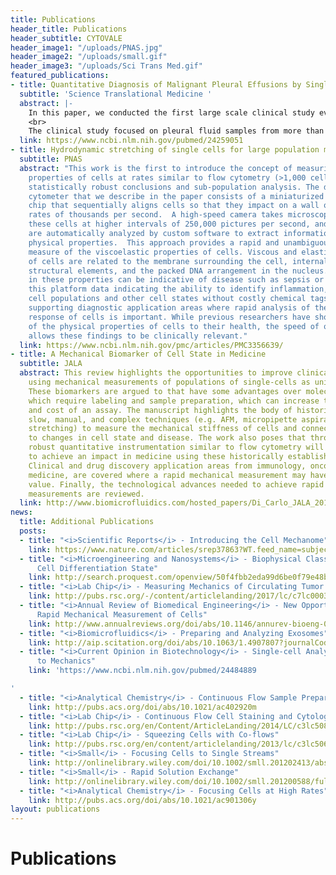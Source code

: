 ```yaml
---
title: Publications
header_title: Publications
header_subtitle: CYTOVALE
header_image1: "/uploads/PNAS.jpg"
header_image2: "/uploads/small.gif"
header_image3: "/uploads/Sci Trans Med.gif"
featured_publications:
- title: Quantitative Diagnosis of Malignant Pleural Effusions by Single-Cell Mechanophenotyping
  subtitle: 'Science Translational Medicine '
  abstract: |-
    In this paper, we conducted the first large scale clinical study evaluating label-free and low-cost cellular mechanical biomarkers from thousands of single-cells as a diagnostic.  The report provides evidence that the approach could reduce the need for diagnostic procedures associated with body fluid cytological analysis and the associated costs while improving accuracy over currently used methods. In a highlight article, Guck et al. describe the impact of our work “…this study marks a quantum leap in the clinical application of mechanical phenotyping… Tse and colleagues have opened a door to merging mechanics with medicine; now, it is well worth stepping through to explore what lies behind.”
    <br>
    The clinical study focused on pleural fluid samples from more than 100 patients in which we aimed to identify patients with malignant cells using our high-throughput mechanical phenotyping approach. Current screening of pleural fluid for cancer is costly, time-consuming, and often inconclusive. The detailed biophysical metrics we obtained from profiles of many single cells, along with machine learning approaches, allowed improved sensitivity over traditional cytology: Some patient samples that were not identified as cancerous via traditional methods were found to be so through deformability cytometry. These results were verified six months later. Because our approach does not require a trained pathologist, its potential benefits are even greater in areas where there is a lack of such specialists, such as rural areas or developing nations.
  link: https://www.ncbi.nlm.nih.gov/pubmed/24259051
- title: Hydrodynamic stretching of single cells for large population mechanical phenotyping
  subtitle: PNAS
  abstract: "This work is the first to introduce the concept of measuring mechanical
    properties of cells at rates similar to flow cytometry (>1,000 cells/sec), enabling
    statistically robust conclusions and sub-population analysis. The deformability
    cytometer that we describe in the paper consists of a miniaturized microfluidic
    chip that sequentially aligns cells so that they impact on a wall of fluid at
    rates of thousands per second.  A high-speed camera takes microscopic images of
    these cells at higher intervals of 250,000 pictures per second, and these images
    are automatically analyzed by custom software to extract information about cell
    physical properties.  This approach provides a rapid and unambiguous integrative
    measure of the viscoelastic properties of cells. Viscous and elastic properties
    of cells are related to the membrane surrounding the cell, internal cytoskeletal
    structural elements, and the packed DNA arrangement in the nucleus.  Variations
    in these properties can be indicative of disease such as sepsis or cancer. \n<br>\nUsing
    this platform data indicating the ability to identify inflammation, malignant
    cell populations and other cell states without costly chemical tags is reported,
    supporting diagnostic application areas where rapid analysis of the mechanical
    response of cells is important. While previous researchers have shown the relevance
    of the physical properties of cells to their health, the speed of our technique
    allows these findings to be clinically relevant."
  link: https://www.ncbi.nlm.nih.gov/pmc/articles/PMC3356639/
- title: A Mechanical Biomarker of Cell State in Medicine
  subtitle: JALA
  abstract: This review highlights the opportunities to improve clinical diagnostics
    using mechanical measurements of populations of single-cells as unique biomarkers.
    These biomarkers are argued to that have some advantages over molecular markers
    which require labeling and sample preparation, which can increase the complexity
    and cost of an assay. The manuscript highlights the body of historical work using
    slow, manual, and complex techniques (e.g. AFM, micropipette aspiration, and optical
    stretching) to measure the mechanical stiffness of cells and connect these metrics
    to changes in cell state and disease. The work also poses that throughput and
    robust quantitative instrumentation similar to flow cytometry will be necessary
    to achieve an impact in medicine using these historically established biomarkers.
    Clinical and drug discovery application areas from immunology, oncology, and regenerative
    medicine, are covered where a rapid mechanical measurement may have significant
    value. Finally, the technological advances needed to achieve rapid and robust
    measurements are reviewed.
  link: http://www.biomicrofluidics.com/hosted_papers/Di_Carlo_JALA_2012.pdf
news:
  title: Additional Publications
  posts:
  - title: "<i>Scientific Reports</i> - Introducing the Cell Mechanome"
    link: https://www.nature.com/articles/srep37863?WT.feed_name=subjects_medical
  - title: "<i>Microengineering and Nanosystems</i> - Biophysical Classification of
      Cell Differentiation State"
    link: http://search.proquest.com/openview/50f4fbb2eda99d6be0f79e48b2e175a4/1?pq-origsite=gscholar&cbl=2041946
  - title: "<i>Lab Chip</i> - Measuring Mechanics of Circulating Tumor Cells"
    link: http://pubs.rsc.org/-/content/articlelanding/2017/lc/c7lc00038c#!divAbstract
  - title: "<i>Annual Review of Biomedical Engineering</i> - New Opportunities for
      Rapid Mechanical Measurement of Cells"
    link: http://www.annualreviews.org/doi/abs/10.1146/annurev-bioeng-071114-040545
  - title: "<i>Biomicrofluidics</i> - Preparing and Analyzing Exosomes"
    link: http://aip.scitation.org/doi/abs/10.1063/1.4907807?journalCode=bmf
  - title: "<i>Current Opinion in Biotechnology</i> - Single-cell Analysis from Molecules
      to Mechanics"
    link: 'https://www.ncbi.nlm.nih.gov/pubmed/24484889

'
  - title: "<i>Analytical Chemistry</i> - Continuous Flow Sample Preparation"
    link: http://pubs.acs.org/doi/abs/10.1021/ac402920m
  - title: "<i>Lab Chip</i> - Continuous Flow Cell Staining and Cytology"
    link: http://pubs.rsc.org/en/Content/ArticleLanding/2014/LC/c3lc50870f#!divAbstract
  - title: "<i>Lab Chip</i> - Squeezing Cells with Co-flows"
    link: http://pubs.rsc.org/en/content/articlelanding/2013/lc/c3lc50649e#!divAbstract
  - title: "<i>Small</i> - Focusing Cells to Single Streams"
    link: http://onlinelibrary.wiley.com/doi/10.1002/smll.201202413/abstract
  - title: "<i>Small</i> - Rapid Solution Exchange"
    link: http://onlinelibrary.wiley.com/doi/10.1002/smll.201200588/full
  - title: "<i>Analytical Chemistry</i> - Focusing Cells at High Rates"
    link: http://pubs.acs.org/doi/abs/10.1021/ac901306y
layout: publications
---
```


# Publications
